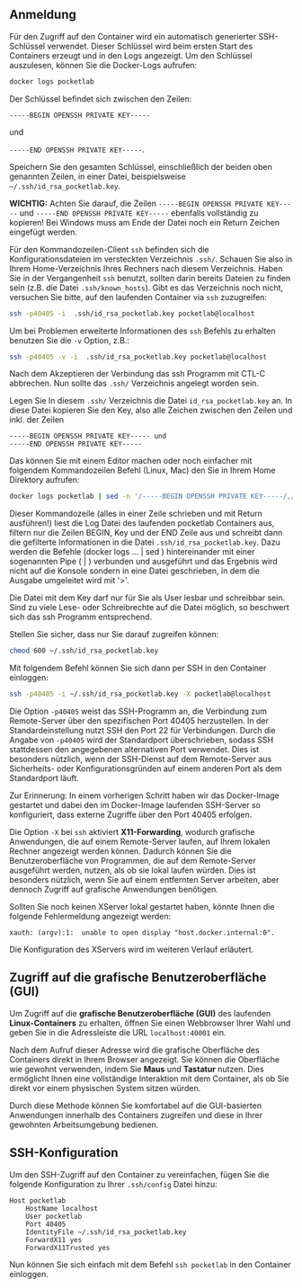 ## Anmeldung

Für den Zugriff auf den Container wird ein automatisch generierter SSH-Schlüssel verwendet. Dieser Schlüssel wird beim ersten Start des Containers erzeugt und in den Logs angezeigt. Um den Schlüssel auszulesen, können Sie die Docker-Logs aufrufen:

```bash
docker logs pocketlab
```

Der Schlüssel befindet sich zwischen den Zeilen:

`-----BEGIN OPENSSH PRIVATE KEY-----`

und

`-----END OPENSSH PRIVATE KEY-----`.

Speichern Sie den gesamten Schlüssel, einschließlich der beiden oben genannten Zeilen, in einer Datei, beispielsweise `~/.ssh/id_rsa_pocketlab.key`.

**WICHTIG:** Achten Sie darauf, die Zeilen `-----BEGIN OPENSSH PRIVATE KEY-----` und `-----END OPENSSH PRIVATE KEY-----` ebenfalls vollständig zu kopieren! Bei Windows muss am Ende der Datei noch ein Return Zeichen eingefügt werden.

Für den Kommandozeilen-Client `ssh` befinden sich die Konfigurationsdateien im versteckten Verzeichnis `.ssh/`. Schauen Sie also in Ihrem Home-Verzeichnis Ihres Rechners nach diesem Verzeichnis. Haben Sie in der Vergangenheit `ssh` benutzt, sollten darin bereits Dateien zu finden sein (z.B. die Datei `.ssh/known_hosts`). Gibt es das Verzeichnis noch nicht, versuchen Sie bitte, auf den laufenden Container via `ssh` zuzugreifen:

```bash
ssh -p40405 -i  .ssh/id_rsa_pocketlab.key pocketlab@localhost
```

Um bei Problemen erweiterte Informationen des `ssh` Befehls zu erhalten benutzen Sie die `-v` Option, z.B.:

```bash
ssh -p40405 -v -i  .ssh/id_rsa_pocketlab.key pocketlab@localhost
```

Nach dem Akzeptieren der Verbindung das ssh Programm mit CTL-C abbrechen. Nun sollte das `.ssh/` Verzeichnis angelegt worden sein.

Legen Sie In diesem `.ssh/` Verzeichnis die Datei `id_rsa_pocketlab.key` an. In diese Datei kopieren Sie den Key, also alle Zeichen zwischen den Zeilen und inkl. der Zeilen

```text
-----BEGIN OPENSSH PRIVATE KEY----- und
-----END OPENSSH PRIVATE KEY-----
```

Das können Sie mit einem Editor machen oder noch einfacher mit folgendem Kommandozeilen Befehl (Linux, Mac) den Sie in Ihrem Home Direktory aufrufen:

```bash
docker logs pocketlab | sed -n '/-----BEGIN OPENSSH PRIVATE KEY-----/,/-----END OPENSSH PRIVATE KEY-----/p' > ~/.ssh/id_rsa_pocketlab.key
```

Dieser Kommandozeile (alles in einer Zeile schrieben und mit Return ausführen!) liest die Log Datei des laufenden pocketlab Containers aus, filtern nur die Zeilen BEGIN, Key und der END Zeile aus und schreibt dann die gefilterte Informationen in die Datei `.ssh/id_rsa_pocketlab.key`. Dazu werden die Befehle (docker logs ... | sed ) hintereinander mit einer sogenannten Pipe ( | ) verbunden und ausgeführt und das Ergebnis wird nicht auf die Konsole sondern in eine Datei geschrieben, in dem die Ausgabe umgeleitet wird mit '>'.

Die Datei mit dem Key darf nur für Sie als User lesbar und schreibbar sein. Sind zu viele Lese- oder Schreibrechte auf die Datei möglich, so beschwert sich das ssh Programm entsprechend.

Stellen Sie sicher, dass nur Sie darauf zugreifen können:

```bash
chmod 600 ~/.ssh/id_rsa_pocketlab.key
```

Mit folgendem Befehl können Sie sich dann per SSH in den Container einloggen:

```bash
ssh -p40405 -i ~/.ssh/id_rsa_pocketlab.key -X pocketlab@localhost
```

Die Option `-p40405` weist das SSH-Programm an, die Verbindung zum Remote-Server über den spezifischen Port 40405 herzustellen. In der Standardeinstellung nutzt SSH den Port 22 für Verbindungen. Durch die Angabe von `-p40405` wird der Standardport überschrieben, sodass SSH stattdessen den angegebenen alternativen Port verwendet. Dies ist besonders nützlich, wenn der SSH-Dienst auf dem Remote-Server aus Sicherheits- oder Konfigurationsgründen auf einem anderen Port als dem Standardport läuft.

Zur Erinnerung: In einem vorherigen Schritt haben wir das Docker-Image gestartet und dabei den im Docker-Image laufenden SSH-Server so konfiguriert, dass externe Zugriffe über den Port 40405 erfolgen.

Die Option `-X` bei `ssh` aktiviert **X11-Forwarding**, wodurch grafische Anwendungen, die auf einem Remote-Server laufen, auf Ihrem lokalen Rechner angezeigt werden können. Dadurch können Sie die Benutzeroberfläche von Programmen, die auf dem Remote-Server ausgeführt werden, nutzen, als ob sie lokal laufen würden. Dies ist besonders nützlich, wenn Sie auf einem entfernten Server arbeiten, aber dennoch Zugriff auf grafische Anwendungen benötigen.

Sollten Sie noch keinen XServer lokal gestartet haben, könnte Ihnen die folgende Fehlermeldung angezeigt werden:

```text
xauth: (argv):1:  unable to open display "host.docker.internal:0".
```

Die Konfiguration des XServers wird im weiteren Verlauf erläutert.

## Zugriff auf die grafische Benutzeroberfläche (GUI)

Um Zugriff auf die **grafische Benutzeroberfläche (GUI)** des laufenden **Linux-Containers** zu erhalten, öffnen Sie einen Webbrowser Ihrer Wahl und geben Sie in die Adressleiste die URL `localhost:40001` ein.

Nach dem Aufruf dieser Adresse wird die grafische Oberfläche des Containers direkt in Ihrem Browser angezeigt. Sie können die Oberfläche wie gewohnt verwenden, indem Sie **Maus** und **Tastatur** nutzen. Dies ermöglicht Ihnen eine vollständige Interaktion mit dem Container, als ob Sie direkt vor einem physischen System sitzen würden.

Durch diese Methode können Sie komfortabel auf die GUI-basierten Anwendungen innerhalb des Containers zugreifen und diese in Ihrer gewohnten Arbeitsumgebung bedienen.

## SSH-Konfiguration

Um den SSH-Zugriff auf den Container zu vereinfachen, fügen Sie die folgende Konfiguration zu Ihrer `.ssh/config` Datei hinzu:

```ssh
Host pocketlab
    HostName localhost
    User pocketlab
    Port 40405
    IdentityFile ~/.ssh/id_rsa_pocketlab.key
    ForwardX11 yes
    ForwardX11Trusted yes
```

Nun können Sie sich einfach mit dem Befehl `ssh pocketlab` in den Container einloggen.
